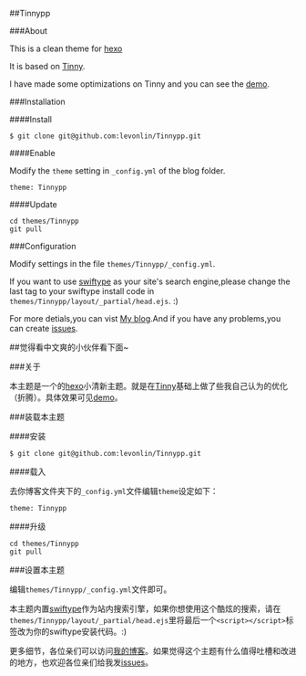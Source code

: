 ##Tinnypp

###About

This is a clean theme for [hexo](https://github.com/hexojs/hexo)

It is based on [Tinny](https://github.com/zhanglun/hexo-theme/tree/master/Tinny).

I have made some optimizations on Tinny and you can see the [demo](http://www.levonlin.info/).

###Installation

####Install

	$ git clone git@github.com:levonlin/Tinnypp.git


####Enable

Modify the <code>theme</code> setting in <code>_config.yml</code> of the blog folder.

    theme: Tinnypp

####Update

	cd themes/Tinnypp
	git pull

###Configuration

Modify settings in the file <code>themes/Tinnypp/_config.yml</code>.

If you want to use [swiftype](https://swiftype.com/) as your site's search engine,please change the last <code><script></script></code> tag to your swiftype install code in <code>themes/Tinnypp/layout/_partial/head.ejs</code>. :)

For more detials,you can vist [My blog](http://www.levonlin.info/tags/Tinnypp/).And if you have any problems,you can create [issues](https://github.com/levonlin/Tinnypp/issues).

##觉得看中文爽的小伙伴看下面~

###关于

本主题是一个的[hexo](https://github.com/hexojs/hexo)小清新主题。就是在[Tinny](https://github.com/zhanglun/hexo-theme/tree/master/Tinny)基础上做了些我自己认为的优化（折腾）。具体效果可见[demo](http://www.levonlin.info/)。

###装载本主题

####安装

	$ git clone git@github.com:levonlin/Tinnypp.git


####载入

去你博客文件夹下的<code>_config.yml</code>文件编辑<code>theme</code>设定如下：

    theme: Tinnypp

####升级

	cd themes/Tinnypp
	git pull

###设置本主题

编辑<code>themes/Tinnypp/_config.yml</code>文件即可。

本主题内置[swiftype](https://swiftype.com/)作为站内搜索引擎，如果你想使用这个酷炫的搜索，请在<code>themes/Tinnypp/layout/_partial/head.ejs</code>里将最后一个<code>&lt;script&gt;&lt;/script&gt;</code>标签改为你的swiftype安装代码。:)

更多细节，各位亲们可以访问[我的博客](http://www.levonlin.info/tags/Tinnypp/)。如果觉得这个主题有什么值得吐槽和改进的地方，也欢迎各位亲们给我发[issues](https://github.com/levonlin/Tinnypp/issues)。